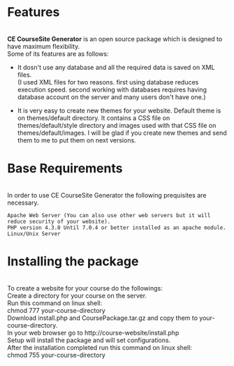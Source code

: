 <h1>Features</h1>
<br>
<strong>CE CourseSite Generator</strong> is an open source package which is designed to have maximum flexibility.
<br>Some of its features are as follows:

  - It dosn't use any database and all the required data is saved on XML files.
  <br>(I used XML files for two reasons. first using database reduces execution speed. second working with databases requires having database account on the server and many users don't have one.)

  - It is very easy to create new themes for your website. Default theme is on themes/default directory. It contains a CSS file on themes/default/style directory and images used with that CSS file on themes/default/images. I will be glad if you create new themes and send them to me to put them on next versions.
      

<h1>Base Requirements</h1>
<br>
In order to use CE CourseSite Generator the following prequisites are necessary.

    Apache Web Server (You can also use other web servers but it will reduce security of your website).
    PHP version 4.3.0 Until 7.0.4 or better installed as an apache module.
    Linux/Unix Server


<h1>Installing the package</h1>
<br>
To create a website for your course do the followings:
<br>
    Create a directory for your course on the server.<br>
    Run this command on linux shell:<br>
        chmod 777 your-course-directory<br>
    Download install.php and CoursePackage.tar.gz and copy them to your-course-directory.<br>
    In your web browser go to http://course-website/install.php<br>
    Setup will install the package and will set configurations.<br>
    After the installation completed run this command on linux shell:<br>
       chmod 755 your-course-directory<br>

